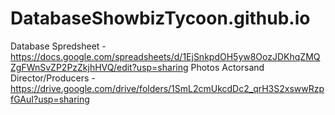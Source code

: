 # DatabaseShowbizTycoon.github.io
Database Spredsheet - https://docs.google.com/spreadsheets/d/1EjSnkpdOH5yw8OozJDKhqZMQZgFWnSvZP2PzZkjhHVQ/edit?usp=sharing
Photos Actorsand Director/Producers - https://drive.google.com/drive/folders/1SmL2cmUkcdDc2_qrH3S2xswwRzpfGAuI?usp=sharing
